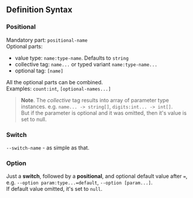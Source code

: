 ﻿## Definition Syntax

### Positional

Mandatory part: `positional-name`  
Optional parts:
  - value type: `name:type-name`. Defaults to `string`
  - collective tag: `name...` or typed variant `name:type-name...`
  - optional tag: `[name]`  

  All the optional parts can be combined.  
  Examples: `count:int`, `[optional-names...]`

> **Note**. The *collective* tag results into array of parameter type instances.
> e.g. `name... -> string[]`, `digits:int... -> int[]`.  
> But if the parameter is optional and it was omitted, then it's value is set to null.

### Switch
`--switch-name` - as simple as that.

### Option
Just a **switch**, followed by a **positional**, and optional default value after `=`,  
e.g. `--option param:type...=default`, `--option [param...]`.  
If default value omitted, it's set to `null`.